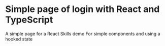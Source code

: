 # Simple page of login with React and TypeScript

A simple page for a React Skills demo For simple components and using a hooked state
